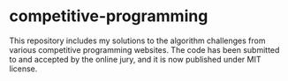 # competitive-programming
This repository includes my solutions to the algorithm challenges from various competitive programming websites. The code has been submitted to and accepted by the online jury, and it is now published under MIT license.
